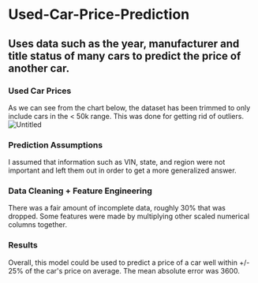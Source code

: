 # Used-Car-Price-Prediction 
## Uses data such as the year, manufacturer and title status of many cars to predict the price of another car.

### Used Car Prices
As we can see from the chart below, the dataset has been trimmed to only include cars in the < 50k range. This was done for getting rid of outliers.
![Untitled](https://github.com/amoogat/Used-Car-Price-Prediction/assets/61531986/32a73be9-d769-4c14-96e3-56023ef139c6)

### Prediction Assumptions
I assumed that information such as VIN, state, and region were not important and left them out in order to get a more generalized answer. 

### Data Cleaning + Feature Engineering
There was a fair amount of incomplete data, roughly 30% that was dropped. Some features were made by multiplying other scaled numerical columns together.

### Results
Overall, this model could be used to predict a price of a car well within +/- 25% of the car's price on average. The mean absolute error was 3600.
